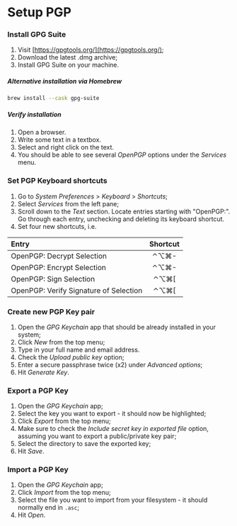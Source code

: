 # Setup PGP

### Install GPG Suite

1. Visit [https://gpgtools.org/](https://gpgtools.org/);
2. Download the latest .dmg archive;
3. Install GPG Suite on your machine.

##### Alternative installation via Homebrew

```bash
brew install --cask gpg-suite
```

##### Verify installation

1. Open a browser.
2. Write some text in a textbox.
3. Select and right click on the text.
4. You should be able to see several _OpenPGP_ options under the _Services_ menu.

### Set PGP Keyboard shortcuts

1. Go to _System Preferences_ > _Keyboard_ > _Shortcuts_;
2. Select _Services_ from the left pane;
3. Scroll down to the _Text_ section. Locate entries starting with "OpenPGP:". Go through each entry, unchecking and deleting its keyboard shortcut.
4. Set four new shortcuts, i.e.

| Entry                                  | Shortcut |
| :------------------------------------- | :------: |
| OpenPGP: Decrypt Selection             |   ⌃⌥⌘-   |
| OpenPGP: Encrypt Selection             |   ⌃⌥⌘-   |
| OpenPGP: Sign Selection                |   ⌃⌥⌘[   |
| OpenPGP: Verify Signature of Selection |   ⌃⌥⌘[   |

### Create new PGP Key pair

1. Open the _GPG Keychain_ app that should be already installed in your system;
2. Click _New_ from the top menu;
3. Type in your full name and email address.
4. Check the _Upload public key_ option;
5. Enter a secure passphrase twice (x2) under _Advanced options_;
6. Hit _Generate Key_.

### Export a PGP Key

1. Open the _GPG Keychain_ app;
2. Select the key you want to export - it should now be highlighted;
3. Click _Export_ from the top menu;
4. Make sure to check the _Include secret key in exported file_ option, assuming you want to export a public/private key pair;
5. Select the directory to save the exported key;
6. Hit _Save_.

### Import a PGP Key

1. Open the _GPG Keychain_ app;
2. Click _Import_ from the top menu;
3. Select the file you want to import from your filesystem - it should normally end in `.asc`;
4. Hit _Open_.
